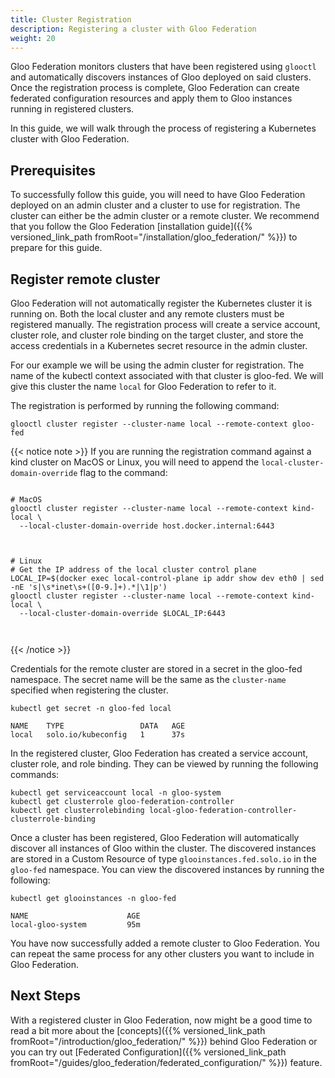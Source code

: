```yaml
---
title: Cluster Registration
description: Registering a cluster with Gloo Federation
weight: 20
---
```


Gloo Federation monitors clusters that have been registered using `glooctl` and automatically discovers instances of Gloo deployed on said clusters. Once the registration process is complete, Gloo Federation can create federated configuration resources and apply them to Gloo instances running in registered clusters.

In this guide, we will walk through the process of registering a Kubernetes cluster with Gloo Federation.

## Prerequisites

To successfully follow this guide, you will need to have Gloo Federation deployed on an admin cluster and a cluster to use for registration. The cluster can either be the admin cluster or a remote cluster. We recommend that you follow the Gloo Federation [installation guide]({{% versioned_link_path fromRoot="/installation/gloo_federation/" %}}) to prepare for this guide.

## Register remote cluster

Gloo Federation will not automatically register the Kubernetes cluster it is running on. Both the local cluster and any remote clusters must be registered manually. The registration process will create a service account, cluster role, and cluster role binding on the target cluster, and store the access credentials in a Kubernetes secret resource in the admin cluster.

For our example we will be using the admin cluster for registration. The name of the kubectl context associated with that cluster is gloo-fed. We will give this cluster the name `local` for Gloo Federation to refer to it.

The registration is performed by running the following command:

```
glooctl cluster register --cluster-name local --remote-context gloo-fed
```

{{< notice note >}}
If you are running the registration command against a kind cluster on MacOS or Linux, you will need to append the `local-cluster-domain-override` flag to the command:

<pre><code>
# MacOS
glooctl cluster register --cluster-name local --remote-context kind-local \
  --local-cluster-domain-override host.docker.internal:6443

</code></pre>


<pre><code>
# Linux
# Get the IP address of the local cluster control plane
LOCAL_IP=$(docker exec local-control-plane ip addr show dev eth0 | sed -nE 's|\s*inet\s+([0-9.]+).*|\1|p')
glooctl cluster register --cluster-name local --remote-context kind-local \
  --local-cluster-domain-override $LOCAL_IP:6443


</code></pre>
{{< /notice >}}

Credentials for the remote cluster are stored in a secret in the gloo-fed namespace. The secret name will be the same as the `cluster-name` specified when registering the cluster.

```
kubectl get secret -n gloo-fed local
```

```
NAME    TYPE                 DATA   AGE
local   solo.io/kubeconfig   1      37s
```

In the registered cluster, Gloo Federation has created a service account, cluster role, and role binding. They can be viewed by running the following commands:

```
kubectl get serviceaccount local -n gloo-system
kubectl get clusterrole gloo-federation-controller
kubectl get clusterrolebinding local-gloo-federation-controller-clusterrole-binding
```

Once a cluster has been registered, Gloo Federation will automatically discover all instances of Gloo within the cluster. The discovered instances are stored in a Custom Resource of type `glooinstances.fed.solo.io` in the `gloo-fed` namespace. You can view the discovered instances by running the following:

```
kubectl get glooinstances -n gloo-fed
```

```
NAME                      AGE
local-gloo-system         95m
```

You have now successfully added a remote cluster to Gloo Federation. You can repeat the same process for any other clusters you want to include in Gloo Federation.

## Next Steps

With a registered cluster in Gloo Federation, now might be a good time to read a bit more about the [concepts]({{% versioned_link_path fromRoot="/introduction/gloo_federation/" %}}) behind Gloo Federation or you can try out [Federated Configuration]({{% versioned_link_path fromRoot="/guides/gloo_federation/federated_configuration/" %}}) feature.